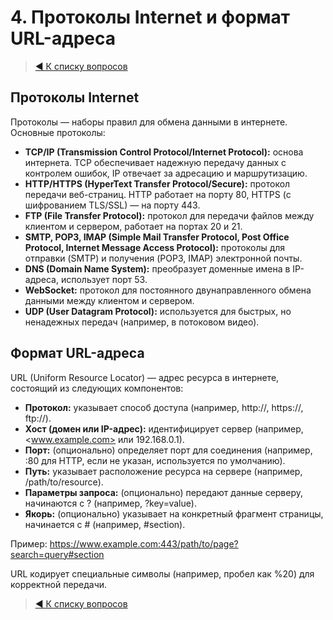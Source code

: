# 4. Протоколы Internet и формат URL-адреса

> [◀️ К списку вопросов](../README.md#вопросы)

## Протоколы Internet

Протоколы — наборы правил для обмена данными в интернете. Основные протоколы:  

- **TCP/IP (Transmission Control Protocol/Internet Protocol):** основа интернета. TCP обеспечивает надежную передачу данных с контролем ошибок, IP отвечает за адресацию и маршрутизацию.  
- **HTTP/HTTPS (HyperText Transfer Protocol/Secure):** протокол передачи веб-страниц. HTTP работает на порту 80, HTTPS (с шифрованием TLS/SSL) — на порту 443.  
- **FTP (File Transfer Protocol):** протокол для передачи файлов между клиентом и сервером, работает на портах 20 и 21.  
- **SMTP, POP3, IMAP (Simple Mail Transfer Protocol, Post Office Protocol, Internet Message Access Protocol):** протоколы для отправки (SMTP) и получения (POP3, IMAP) электронной почты.  
- **DNS (Domain Name System):** преобразует доменные имена в IP-адреса, использует порт 53.  
- **WebSocket:** протокол для постоянного двунаправленного обмена данными между клиентом и сервером.  
- **UDP (User Datagram Protocol):** используется для быстрых, но ненадежных передач (например, в потоковом видео).  

## Формат URL-адреса

URL (Uniform Resource Locator) — адрес ресурса в интернете, состоящий из следующих компонентов:  

- **Протокол:** указывает способ доступа (например, http://, https://, ftp://).  
- **Хост (домен или IP-адрес):** идентифицирует сервер (например, <www.example.com> или 192.168.0.1).  
- **Порт:** (опционально) определяет порт для соединения (например, :80 для HTTP, если не указан, используется по умолчанию).  
- **Путь:** указывает расположение ресурса на сервере (например, /path/to/resource).  
- **Параметры запроса:** (опционально) передают данные серверу, начинаются с ? (например, ?key=value).  
- **Якорь:** (опционально) указывает на конкретный фрагмент страницы, начинается с # (например, #section).

Пример: <https://www.example.com:443/path/to/page?search=query#section>

URL кодирует специальные символы (например, пробел как %20) для корректной передачи.

> [◀️ К списку вопросов](../README.md#вопросы)

